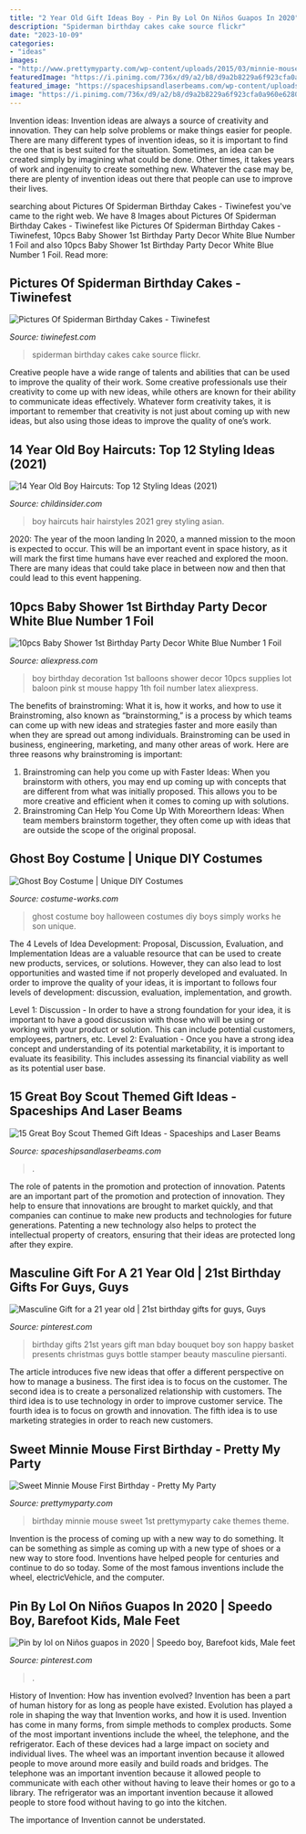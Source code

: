```yaml
---
title: "2 Year Old Gift Ideas Boy - Pin By Lol On Niños Guapos In 2020"
description: "Spiderman birthday cakes cake source flickr"
date: "2023-10-09"
categories:
- "ideas"
images:
- "http://www.prettymyparty.com/wp-content/uploads/2015/03/minnie-mouse-first-birthday-ideas.jpg"
featuredImage: "https://i.pinimg.com/736x/d9/a2/b8/d9a2b8229a6f923cfa0a960e62809061.jpg"
featured_image: "https://spaceshipsandlaserbeams.com/wp-content/uploads/2015/09/boy-scout-gift-ideas.jpg"
image: "https://i.pinimg.com/736x/d9/a2/b8/d9a2b8229a6f923cfa0a960e62809061.jpg"
---
```



Invention ideas:
Invention ideas are always a source of creativity and innovation. They can help solve problems or make things easier for people. There are many different types of invention ideas, so it is important to find the one that is best suited for the situation. Sometimes, an idea can be created simply by imagining what could be done. Other times, it takes years of work and ingenuity to create something new. Whatever the case may be, there are plenty of invention ideas out there that people can use to improve their lives.

	

		
searching about Pictures Of Spiderman Birthday Cakes - Tiwinefest you've came to the right web. We have 8 Images about Pictures Of Spiderman Birthday Cakes - Tiwinefest like Pictures Of Spiderman Birthday Cakes - Tiwinefest, 10pcs Baby Shower 1st Birthday Party Decor White Blue Number 1 Foil and also 10pcs Baby Shower 1st Birthday Party Decor White Blue Number 1 Foil. Read more:
		
    
## Pictures Of Spiderman Birthday Cakes - Tiwinefest

<img loading=lazy src="https://tiwinefest.com/wp-content/uploads/2019/05/pictures-of-spiderman-birthday-cakes-inspirational-spiderman-cake-in-2019-birthday-cakes-of-pictures-of-spiderman-birthday-cakes.jpg" onerror="this.onerror=null;this.src='https://tse1.mm.bing.net/th?id=OIP.E6_YutcDiNx-FPc0a4c_xQHaOE&amp;pid=15.1';" alt="Pictures Of Spiderman Birthday Cakes - Tiwinefest">

_Source: tiwinefest.com_

>spiderman birthday cakes cake source flickr. 

	

Creative people have a wide range of talents and abilities that can be used to improve the quality of their work. Some creative professionals use their creativity to come up with new ideas, while others are known for their ability to communicate ideas effectively. Whatever form creativity takes, it is important to remember that creativity is not just about coming up with new ideas, but also using those ideas to improve the quality of one’s work.

    
## 14 Year Old Boy Haircuts: Top 12 Styling Ideas (2021)

<img loading=lazy src="https://childinsider.com/wp-content/uploads/2019/07/14-year-old-haircuts-1.jpg" onerror="this.onerror=null;this.src='https://tse2.mm.bing.net/th?id=OIP.r-_eF8N8tzBA56co6oTreQHaEo&amp;pid=15.1';" alt="14 Year Old Boy Haircuts: Top 12 Styling Ideas (2021)">

_Source: childinsider.com_

>boy haircuts hair hairstyles 2021 grey styling asian. 

	

2020: The year of the moon landing
In 2020, a manned mission to the moon is expected to occur. This will be an important event in space history, as it will mark the first time humans have ever reached and explored the moon. There are many ideas that could take place in between now and then that could lead to this event happening.

    
## 10pcs Baby Shower 1st Birthday Party Decor White Blue Number 1 Foil

<img loading=lazy src="https://ae01.alicdn.com/kf/HTB1k3fFmHsTMeJjy1zcq6xAgXXaA/10pcs-Baby-Shower-1st-Birthday-Party-Decor-White-Blue-Number-1-Foil-Balloons-Supplies-Baby-boy.jpg" onerror="this.onerror=null;this.src='https://tse2.mm.bing.net/th?id=OIP.GE55UYdqrj6X5N_3QM59qAHaHa&amp;pid=15.1';" alt="10pcs Baby Shower 1st Birthday Party Decor White Blue Number 1 Foil">

_Source: aliexpress.com_

>boy birthday decoration 1st balloons shower decor 10pcs supplies lot baloon pink st mouse happy 1th foil number latex aliexpress. 

	

The benefits of brainstroming: What it is, how it works, and how to use it
Brainstroming, also known as “brainstorming,” is a process by which teams can come up with new ideas and strategies faster and more easily than when they are spread out among individuals. Brainstroming can be used in business, engineering, marketing, and many other areas of work. Here are three reasons why brainstroming is important: 
1. Brainstroming can help you come up with Faster Ideas: When you brainstorm with others, you may end up coming up with concepts that are different from what was initially proposed. This allows you to be more creative and efficient when it comes to coming up with solutions. 
2. Brainstroming Can Help You Come Up With Moreorthern Ideas: When team members brainstorm together, they often come up with ideas that are outside the scope of the original proposal.

    
## Ghost Boy Costume | Unique DIY Costumes

<img loading=lazy src="https://photos.costume-works.com/full/ghost_boy.jpg" onerror="this.onerror=null;this.src='https://tse2.mm.bing.net/th?id=OIP.Hxh-vYmaa10vf8fUybwiCAHaJ3&amp;pid=15.1';" alt="Ghost Boy Costume | Unique DIY Costumes">

_Source: costume-works.com_

>ghost costume boy halloween costumes diy boys simply works he son unique. 

	

The 4 Levels of Idea Development: Proposal, Discussion, Evaluation, and Implementation
Ideas are a valuable resource that can be used to create new products, services, or solutions. However, they can also lead to lost opportunities and wasted time if not properly developed and evaluated.
In order to improve the quality of your ideas, it is important to follows four levels of development: discussion, evaluation, implementation, and growth.

Level 1: Discussion - In order to have a strong foundation for your idea, it is important to have a good discussion with those who will be using or working with your product or solution. This can include potential customers, employees, partners, etc. Level 2: Evaluation - Once you have a strong idea concept and understanding of its potential marketability, it is important to evaluate its feasibility. This includes assessing its financial viability as well as its potential user base.

    
## 15 Great Boy Scout Themed Gift Ideas - Spaceships And Laser Beams

<img loading=lazy src="https://spaceshipsandlaserbeams.com/wp-content/uploads/2015/09/boy-scout-gift-ideas.jpg" onerror="this.onerror=null;this.src='https://tse3.mm.bing.net/th?id=OIP.6vrpzcyFWtBVdWaxK0fZlwHaLH&amp;pid=15.1';" alt="15 Great Boy Scout Themed Gift Ideas - Spaceships and Laser Beams">

_Source: spaceshipsandlaserbeams.com_

>. 

	

The role of patents in the promotion and protection of innovation.
Patents are an important part of the promotion and protection of innovation. They help to ensure that innovations are brought to market quickly, and that companies can continue to make new products and technologies for future generations. Patenting a new technology also helps to protect the intellectual property of creators, ensuring that their ideas are protected long after they expire.

    
## Masculine Gift For A 21 Year Old | 21st Birthday Gifts For Guys, Guys

<img loading=lazy src="https://i.pinimg.com/736x/2c/32/1b/2c321b41f0bdc68a54bfa1620031ceef--boss-gifts-man-gifts.jpg" onerror="this.onerror=null;this.src='https://tse2.mm.bing.net/th?id=OIP.JYjg1JD2GOiEUV4md9k-sQHaJ4&amp;pid=15.1';" alt="Masculine Gift for a 21 year old | 21st birthday gifts for guys, Guys">

_Source: pinterest.com_

>birthday gifts 21st years gift man bday bouquet boy son happy basket presents christmas guys bottle stamper beauty masculine piersanti. 

	

The article introduces five new ideas that offer a different perspective on how to manage a business. The first idea is to focus on the customer. The second idea is to create a personalized relationship with customers. The third idea is to use technology in order to improve customer service. The fourth idea is to focus on growth and innovation. The fifth idea is to use marketing strategies in order to reach new customers.

    
## Sweet Minnie Mouse First Birthday - Pretty My Party

<img loading=lazy src="http://www.prettymyparty.com/wp-content/uploads/2015/03/minnie-mouse-first-birthday-ideas.jpg" onerror="this.onerror=null;this.src='https://tse2.mm.bing.net/th?id=OIP.26_fk2zHF8KfJsgeCNcOxgHaKl&amp;pid=15.1';" alt="Sweet Minnie Mouse First Birthday - Pretty My Party">

_Source: prettymyparty.com_

>birthday minnie mouse sweet 1st prettymyparty cake themes theme. 

	

Invention is the process of coming up with a new way to do something. It can be something as simple as coming up with a new type of shoes or a new way to store food. Inventions have helped people for centuries and continue to do so today. Some of the most famous inventions include the wheel, electricVehicle, and the computer.

    
## Pin By Lol On Niños Guapos In 2020 | Speedo Boy, Barefoot Kids, Male Feet

<img loading=lazy src="https://i.pinimg.com/736x/d9/a2/b8/d9a2b8229a6f923cfa0a960e62809061.jpg" onerror="this.onerror=null;this.src='https://tse3.mm.bing.net/th?id=OIP.26TZQB59uZ4TOdUtxMJ7XgHaNK&amp;pid=15.1';" alt="Pin by lol on Niños guapos in 2020 | Speedo boy, Barefoot kids, Male feet">

_Source: pinterest.com_

>. 

	

History of Invention: How has invention evolved?
Invention has been a part of human history for as long as people have existed. Evolution has played a role in shaping the way that Invention works, and how it is used. Invention has come in many forms, from simple methods to complex products. 
Some of the most important inventions include the wheel, the telephone, and the refrigerator. Each of these devices had a large impact on society and individual lives. The wheel was an important invention because it allowed people to move around more easily and build roads and bridges. The telephone was an important invention because it allowed people to communicate with each other without having to leave their homes or go to a library. The refrigerator was an important invention because it allowed people to store food without having to go into the kitchen. 

The importance of Invention cannot be understated.

